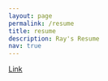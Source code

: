 ```yaml
---
layout: page
permalink: /resume
title: resume
description: Ray's Resume
nav: true
---
```

[Link](https://drive.google.com/file/d/1fE2IJuoRicKpvi_bhB5A4C_TgWLM0uTj/view)

<!-- For now, this page is assumed to be a static description of your courses. You can convert it to a collection similar to `_projects/` so that you can have a dedicated page for each course.

Organize your courses by years, topics, or universities, however you like! -->
